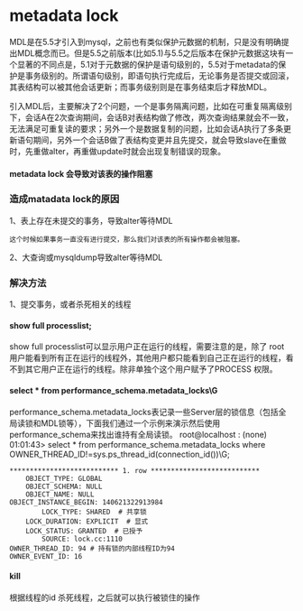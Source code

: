 # metadata lock


MDL是在5.5才引入到mysql，之前也有类似保护元数据的机制，只是没有明确提出MDL概念而已。但是5.5之前版本(比如5.1)与5.5之后版本在保护元数据这块有一个显著的不同点是，5.1对于元数据的保护是语句级别的，5.5对于metadata的保护是事务级别的。所谓语句级别，即语句执行完成后，无论事务是否提交或回滚，其表结构可以被其他会话更新；而事务级别则是在事务结束后才释放MDL。

引入MDL后，主要解决了2个问题，一个是事务隔离问题，比如在可重复隔离级别下，会话A在2次查询期间，会话B对表结构做了修改，两次查询结果就会不一致，无法满足可重复读的要求；另外一个是数据复制的问题，比如会话A执行了多条更新语句期间，另外一个会话B做了表结构变更并且先提交，就会导致slave在重做时，先重做alter，再重做update时就会出现复制错误的现象。


#### metadata lock 会导致对该表的操作阻塞

### 造成matadata lock的原因

1、表上存在未提交的事务，导致alter等待MDL
    
    这个时候如果事务一直没有进行提交，那么我们对该表的所有操作都会被阻塞。

2、大查询或mysqldump导致alter等待MDL


### 解决方法

1、提交事务，或者杀死相关的线程


#### show full processlist;

show full processlist可以显示用户正在运行的线程，需要注意的是，除了 root 用户能看到所有正在运行的线程外，其他用户都只能看到自己正在运行的线程，看不到其它用户正在运行的线程。除非单独个这个用户赋予了PROCESS 权限。


#### select * from performance_schema.metadata_locks\G

performance_schema.metadata_locks表记录一些Server层的锁信息（包括全局读锁和MDL锁等），下面我们通过一个示例来演示然后使用performance_schema来找出谁持有全局读锁。
root@localhost : (none) 01:01:43> select * from performance_schema.metadata_locks where OWNER_THREAD_ID!=sys.ps_thread_id(connection_id())\G;

    *************************** 1. row ***************************
        OBJECT_TYPE: GLOBAL
        OBJECT_SCHEMA: NULL
        OBJECT_NAME: NULL
    OBJECT_INSTANCE_BEGIN: 140621322913984
            LOCK_TYPE: SHARED  # 共享锁
        LOCK_DURATION: EXPLICIT  # 显式
        LOCK_STATUS: GRANTED  # 已授予
            SOURCE: lock.cc:1110
    OWNER_THREAD_ID: 94 # 持有锁的内部线程ID为94
    OWNER_EVENT_ID: 16  

#### kill 

根据线程的id 杀死线程，之后就可以执行被锁住的操作

